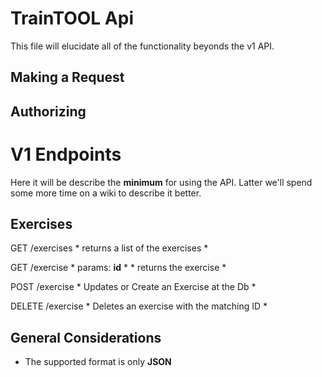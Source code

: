 TrainTOOL Api
===
This file will elucidate all of the functionality beyonds the v1 API.


Making a Request
---

Authorizing
---

V1 Endpoints
===
Here it will be describe the **minimum** for using the API.
Latter we'll spend some more time on a wiki to describe it better.

Exercises
---
GET     /exercises
    * returns a list of the exercises *

GET     /exercise
    * params: **id** *
    * returns the exercise *

POST    /exercise
    * Updates or Create an Exercise at the Db *

DELETE  /exercise
    * Deletes an exercise with the matching ID *

General Considerations
---
- The supported format is only **JSON**

